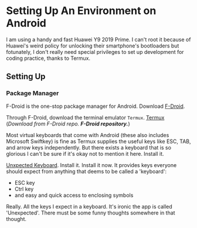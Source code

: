 # Setting Up An Environment on Android

I am using a handy and fast Huawei Y9 2019 Prime. I can't root it because of Huawei's weird policy for unlocking their smartphone's bootloaders but fotunately, I don't really need special privileges to set up development for coding practice, thanks to Termux.

## Setting Up
### Package Manager
F-Droid is the one-stop package manager for Android. Download [F-Droid](https://f-droid.org/packages/org.fdroid.fdroid/).

Through F-Droid, download the terminal emulator `Termux`.
[Termux](termux.md) (*Download from F-Droid repo. **F-Droid repository.***)

Most virtual keyboards that come with Android (these also includes Microsoft Swiftkey) is fine as Termux supplies the useful keys like ESC, TAB, and arrow keys independently. But there exists a keyboard that is so glorious I can't be sure if it's okay not to mention it here. Install it. 

[Unxpected Keyboard](https://f-droid.org/packages/juloo.keyboard2/). Install it. Install it now. It provides keys everyone should expect from anything that deems to be called a 'keyboard':
- ESC key
- Ctrl key
- and easy and quick access to enclosing symbols

Really. All the keys I expect in a keyboard. It's ironic the app is called 'Unexpected'. There must be some funny thoughts somewhere in that thought.